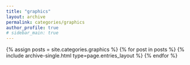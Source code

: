 ```yaml
---
title: "graphics"
layout: archive
permalink: categories/graphics
author_profile: true
# sidebar_main: true
---
```


{% assign posts = site.categories.graphics %}
{% for post in posts %} {% include archive-single.html type=page.entries_layout %} {% endfor %}
